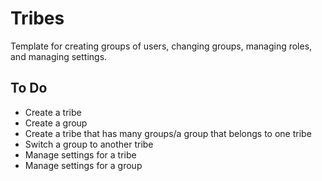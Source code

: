 # Tribes

Template for creating groups of users, changing groups, managing roles, and
managing settings.

## To Do
- Create a tribe
- Create a group
- Create a tribe that has many groups/a group that belongs to one tribe
- Switch a group to another tribe
- Manage settings for a tribe
- Manage settings for a group
